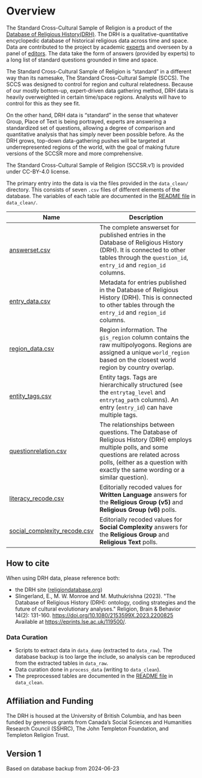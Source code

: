# Overview
The Standard Cross-Cultural Sample of Religion is a product of the [Database of Religious History(DRH)](https://religiondatabase.org). 
The DRH is a qualitative-quantitative encyclopedic database of historical religious data across time and space. 
Data are contributed to the project by academic [experts](https://religiondatabase.org/landing/about/people/experts) and overseen by a panel of [editors](https://religiondatabase.org/landing/about/people/editors).
The data take the form of answers (provided by experts) to a long list of standard questions grounded in time and space.

The Standard Cross-Cultural Sample of Religion is “standard” in a different way than its namesake, The Standard Cross-Cultural Sample (SCCS). 
The SCCS was designed to control for region and cultural relatedness. 
Because of our mostly bottom-up, expert-driven data gathering method, DRH data is heavily overweighted in certain time/space regions. 
Analysts will have to control for this as they see fit<!--; we have included some suggestions [suggested scripts?] for methods that we have used in the past-->. 

On the other hand, DRH data is “standard” in the sense that whatever Group, Place of Text is being portrayed, experts are answering a standardized set of questions, allowing a degree of comparison and quantitative analysis that has simply never been possible before. 
As the DRH grows, top-down data-gathering pushes will be targeted at underrepresented regions of the world, with the goal of making future versions of the SCCSR more and more comprehensive. 

The Standard Cross-Cultural Sample of Religion (SCCSR.v1) is provided under CC-BY-4.0 license. 

The primary entry into the data is via the files provided in the `data_clean/` directory.
This consists of seven `.csv` files of different elements of the database. 
The variables of each table are documented in the [README file](https://github.com/religionhistory/drh-data-dump/blob/main/data_clean/README.md) in `data_clean/`. 

Name | Description
 --- | --- 
[answerset.csv](./data_clean/answerset.csv) | The complete answerset for published entries in the Database of Religious History (DRH). It is connected to other tables through the `question_id`, `entry_id` and `region_id` columns. 
[entry_data.csv](./data_clean/entry_data.csv) | Metadata for entries published in the Database of Religious History (DRH). This is connected to other tables through the `entry_id` and `region_id` columns.
[region_data.csv](./data_clean/region_data.csv) | Region information. The `gis_region` column contains the raw multipolyogons. Regions are assigned a unique `world_region` based on the closest world region by country overlap.
[entity_tags.csv](./data_clean/entity_tags.csv) | Entity tags. Tags are hierarchically structured (see the `entrytag_level` and `entrytag_path` columns). An entry (`entry_id`) can have multiple tags. 
[questionrelation.csv](./data_clean/questionrelation.csv) | The relationships between questions. The Database of Religious History (DRH) employs multiple polls, and some questions are related across polls, (either as a question with exactly the same wording or a similar question). 
[literacy_recode.csv](./data_clean/questionrelation.csv) | Editorially recoded values for **Written Language** answers for the **Religious Group (v5)** and **Religious Group (v6)** polls. 
[social_complexity_recode.csv](./data_clean/questionrelation.csv) | Editorially recoded values for **Social Complexity** answers for the **Religious Group** and **Religious Text** polls. 

## How to cite
When using DRH data, please reference both: 

* the DRH site ([religiondatabase.org](https://religiondatabase.org))
* Slingerland, E., M. W. Monroe and M. Muthukrishna (2023). "The Database of Religious History (DRH): ontology, coding strategies and the future of cultural evolutionary analyses." Religion, Brain & Behavior 14(2): 131-160. https://doi.org/10.1080/2153599X.2023.2200825 Available at https://eprints.lse.ac.uk/119500/.

### Data Curation
* Scripts to extract data in `data_dump` (extracted to `data_raw`). The database backup is too large the include, so analysis can be reproduced from the extracted tables in `data_raw`. 
* Data curation done in `process_data` (writing to `data_clean`). 
* The preprocessed tables are documented in the [README file](data_clean/README.md) in `data_clean`. 

## Affiliation and Funding
The DRH is housed at the University of British Columbia, and has been funded by generous grants from Canada’s Social Sciences and Humanities Research Council (SSHRC), The John Templeton Foundation, and Templeton Religion Trust.

## Version 1
Based on database backup from 2024-06-23
